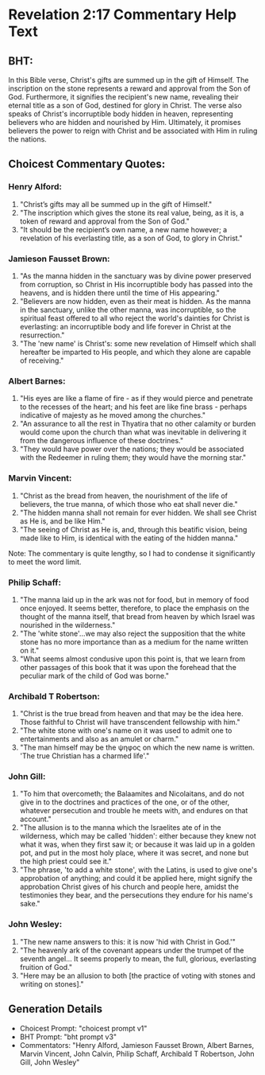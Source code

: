 # Revelation 2:17 Commentary Help Text

## BHT:
In this Bible verse, Christ's gifts are summed up in the gift of Himself. The inscription on the stone represents a reward and approval from the Son of God. Furthermore, it signifies the recipient's new name, revealing their eternal title as a son of God, destined for glory in Christ. The verse also speaks of Christ's incorruptible body hidden in heaven, representing believers who are hidden and nourished by Him. Ultimately, it promises believers the power to reign with Christ and be associated with Him in ruling the nations.

## Choicest Commentary Quotes:
### Henry Alford:
1) "Christ’s gifts may all be summed up in the gift of Himself."
2) "The inscription which gives the stone its real value, being, as it is, a token of reward and approval from the Son of God."
3) "It should be the recipient’s own name, a new name however; a revelation of his everlasting title, as a son of God, to glory in Christ."

### Jamieson Fausset Brown:
1. "As the manna hidden in the sanctuary was by divine power preserved from corruption, so Christ in His incorruptible body has passed into the heavens, and is hidden there until the time of His appearing."
2. "Believers are now hidden, even as their meat is hidden. As the manna in the sanctuary, unlike the other manna, was incorruptible, so the spiritual feast offered to all who reject the world's dainties for Christ is everlasting: an incorruptible body and life forever in Christ at the resurrection."
3. "The 'new name' is Christ's: some new revelation of Himself which shall hereafter be imparted to His people, and which they alone are capable of receiving."

### Albert Barnes:
1. "His eyes are like a flame of fire - as if they would pierce and penetrate to the recesses of the heart; and his feet are like fine brass - perhaps indicative of majesty as he moved among the churches." 
2. "An assurance to all the rest in Thyatira that no other calamity or burden would come upon the church than what was inevitable in delivering it from the dangerous influence of these doctrines."
3. "They would have power over the nations; they would be associated with the Redeemer in ruling them; they would have the morning star."

### Marvin Vincent:
1. "Christ as the bread from heaven, the nourishment of the life of believers, the true manna, of which those who eat shall never die."
2. "The hidden manna shall not remain for ever hidden. We shall see Christ as He is, and be like Him."
3. "The seeing of Christ as He is, and, through this beatific vision, being made like to Him, is identical with the eating of the hidden manna."

Note: The commentary is quite lengthy, so I had to condense it significantly to meet the word limit.

### Philip Schaff:
1) "The manna laid up in the ark was not for food, but in memory of food once enjoyed. It seems better, therefore, to place the emphasis on the thought of the manna itself, that bread from heaven by which Israel was nourished in the wilderness." 
2) "The 'white stone'...we may also reject the supposition that the white stone has no more importance than as a medium for the name written on it." 
3) "What seems almost condusive upon this point is, that we learn from other passages of this book that it was upon the forehead that the peculiar mark of the child of God was borne."

### Archibald T Robertson:
1. "Christ is the true bread from heaven and that may be the idea here. Those faithful to Christ will have transcendent fellowship with him." 
2. "The white stone with one's name on it was used to admit one to entertainments and also as an amulet or charm." 
3. "The man himself may be the ψηφος on which the new name is written. 'The true Christian has a charmed life'."

### John Gill:
1. "To him that overcometh; the Balaamites and Nicolaitans, and do not give in to the doctrines and practices of the one, or of the other, whatever persecution and trouble he meets with, and endures on that account."
2. "The allusion is to the manna which the Israelites ate of in the wilderness, which may be called 'hidden': either because they knew not what it was, when they first saw it; or because it was laid up in a golden pot, and put in the most holy place, where it was secret, and none but the high priest could see it."
3. "The phrase, 'to add a white stone', with the Latins, is used to give one's approbation of anything; and could it be applied here, might signify the approbation Christ gives of his church and people here, amidst the testimonies they bear, and the persecutions they endure for his name's sake."

### John Wesley:
1. "The new name answers to this: it is now 'hid with Christ in God.'"
2. "The heavenly ark of the covenant appears under the trumpet of the seventh angel... It seems properly to mean, the full, glorious, everlasting fruition of God."
3. "Here may be an allusion to both [the practice of voting with stones and writing on stones]."


## Generation Details
- Choicest Prompt: "choicest prompt v1"
- BHT Prompt: "bht prompt v3"
- Commentators: "Henry Alford, Jamieson Fausset Brown, Albert Barnes, Marvin Vincent, John Calvin, Philip Schaff, Archibald T Robertson, John Gill, John Wesley"
